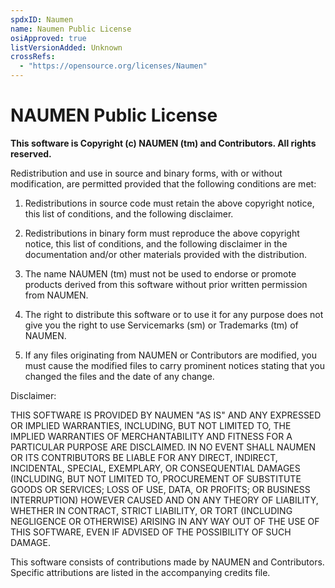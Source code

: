 ```yaml
---
spdxID: Naumen
name: Naumen Public License
osiApproved: true
listVersionAdded: Unknown
crossRefs: 
  - "https://opensource.org/licenses/Naumen"
---
```


# NAUMEN Public License

**This software is Copyright (c) NAUMEN (tm) and Contributors. All rights reserved.**

Redistribution and use in source and binary forms, with or without modification, are permitted provided that the following conditions are met:

1. Redistributions in source code must retain the above copyright notice, this list of conditions, and the following disclaimer.

2. Redistributions in binary form must reproduce the above copyright notice, this list of conditions, and the following disclaimer in the documentation and/or other materials provided with the distribution.

3. The name NAUMEN (tm) must not be used to endorse or promote products derived from this software without prior written permission from NAUMEN.

4. The right to distribute this software or to use it for any purpose does not give you the right to use Servicemarks (sm) or Trademarks (tm) of NAUMEN.

5. If any files originating from NAUMEN or Contributors are modified, you must cause the modified files to carry prominent notices stating that you changed the files and the date of any change.

Disclaimer:

THIS SOFTWARE IS PROVIDED BY NAUMEN "AS IS" AND ANY EXPRESSED OR IMPLIED WARRANTIES, INCLUDING, BUT NOT LIMITED TO, THE IMPLIED WARRANTIES OF MERCHANTABILITY AND FITNESS FOR A PARTICULAR PURPOSE ARE DISCLAIMED. IN NO EVENT SHALL NAUMEN OR ITS CONTRIBUTORS BE LIABLE FOR ANY DIRECT, INDIRECT, INCIDENTAL, SPECIAL, EXEMPLARY, OR CONSEQUENTIAL DAMAGES (INCLUDING, BUT NOT LIMITED TO, PROCUREMENT OF SUBSTITUTE GOODS OR SERVICES; LOSS OF USE, DATA, OR PROFITS; OR BUSINESS INTERRUPTION) HOWEVER CAUSED AND ON ANY THEORY OF LIABILITY, WHETHER IN CONTRACT, STRICT LIABILITY, OR TORT (INCLUDING NEGLIGENCE OR OTHERWISE) ARISING IN ANY WAY OUT OF THE USE OF THIS SOFTWARE, EVEN IF ADVISED OF THE POSSIBILITY OF SUCH DAMAGE.

This software consists of contributions made by NAUMEN and Contributors. Specific attributions are listed in the accompanying credits file.
